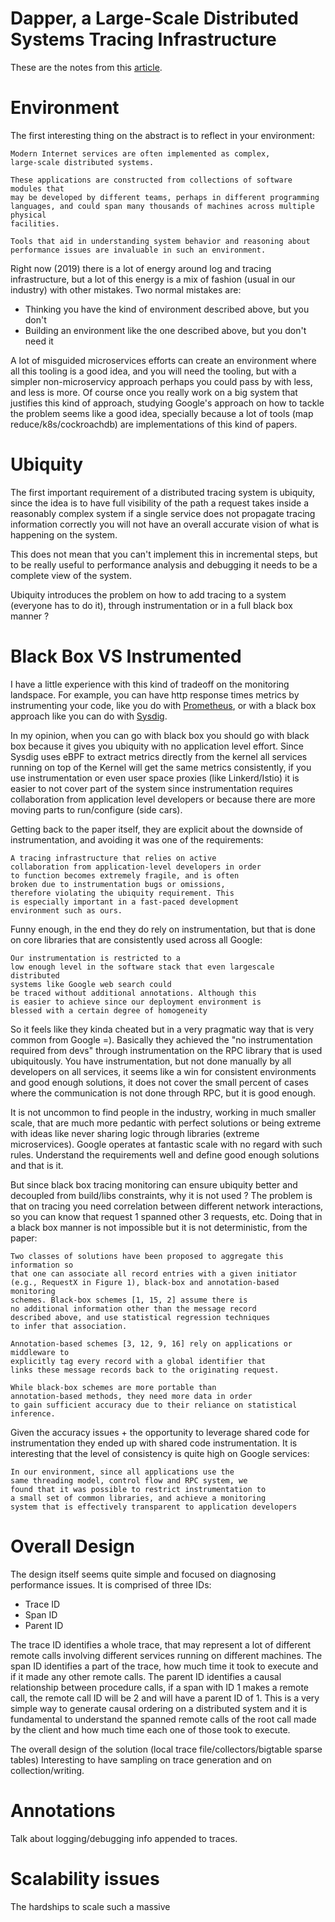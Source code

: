 # Dapper, a Large-Scale Distributed Systems Tracing Infrastructure

These are the notes from this [article](https://ai.google/research/pubs/pub36356).

# Environment

The first interesting thing on the abstract is to reflect in your
environment:

```
Modern Internet services are often implemented as complex,
large-scale distributed systems.

These applications are constructed from collections of software modules that
may be developed by different teams, perhaps in different programming
languages, and could span many thousands of machines across multiple physical
facilities.

Tools that aid in understanding system behavior and reasoning about
performance issues are invaluable in such an environment.
```

Right now (2019) there is a lot of energy around log and tracing
infrastructure, but a lot of this energy is a mix of fashion
(usual in our industry) with other mistakes. Two normal mistakes are:

* Thinking you have the kind of environment described above, but you don't
* Building an environment like the one described above, but you don't need it

A lot of misguided microservices efforts can create an environment
where all this tooling is a good idea, and you will need the tooling,
but with a simpler non-microservicy approach perhaps you could
pass by with less, and less is more. Of course once you really work
on a big system that justifies this kind of approach, studying
Google's approach on how to tackle the problem seems like a good
idea, specially because a lot of tools (map reduce/k8s/cockroachdb)
are implementations of this kind of papers.

# Ubiquity

The first important requirement of a distributed tracing system is
ubiquity, since the idea is to have full visibility of the path a request
takes inside a reasonably complex system if a single service does
not propagate tracing information correctly you will not have
an overall accurate vision of what is happening on the system.

This does not mean that you can't implement this in incremental steps,
but to be really useful to performance analysis and debugging it needs
to be a complete view of the system.

Ubiquity introduces the problem on how to add tracing to a system
(everyone has to do it), through instrumentation or in a
full black box manner ?

# Black Box VS Instrumented

I have a little experience with this kind of tradeoff on the monitoring
landspace. For example, you can have http response times metrics by instrumenting
your code, like you do with [Prometheus](https://prometheus.io/),
or with a black box approach like you can do with [Sysdig](https://sysdig.com/).

In my opinion, when you can go with black box you should go with black box
because it gives you ubiquity with no application level effort.
Since Sysdig uses eBPF to extract metrics directly from the kernel all services
running on top of the Kernel will get the same metrics consistently,
if you use instrumentation or even user space proxies (like Linkerd/Istio)
it is easier to not cover part of the system since instrumentation requires
collaboration from application level developers or because there are more
moving parts to run/configure (side cars).

Getting back to the paper itself, they are explicit about the downside of
instrumentation, and avoiding it was one of the requirements:

```
A tracing infrastructure that relies on active
collaboration from application-level developers in order
to function becomes extremely fragile, and is often
broken due to instrumentation bugs or omissions,
therefore violating the ubiquity requirement. This
is especially important in a fast-paced development
environment such as ours.
```

Funny enough, in the end they do rely on instrumentation, but
that is done on core libraries that are consistently used across all Google:

```
Our instrumentation is restricted to a
low enough level in the software stack that even largescale distributed
systems like Google web search could
be traced without additional annotations. Although this
is easier to achieve since our deployment environment is
blessed with a certain degree of homogeneity
```

So it feels like they kinda cheated but in a very pragmatic way that is
very common from Google =). Basically they achieved the "no instrumentation
required from devs" through instrumentation on the RPC library that is used
ubiquitously. You have instrumentation, but not done manually by all developers
on all services, it seems like a win for consistent environments and good enough
solutions, it does not cover the small percent of cases where the communication
is not done through RPC, but it is good enough.

It is not uncommon to find people in the industry, working in much smaller scale,
that are much more pedantic with perfect solutions or being extreme with ideas
like never sharing logic through libraries (extreme microservices). Google operates
at fantastic scale with no regard with such rules. Understand the requirements well
and define good enough solutions and that is it.

But since black box tracing monitoring can ensure ubiquity better and decoupled
from build/libs constraints, why it is not used ? The problem is that on tracing
you need correlation between different network interactions, so you can know that
request 1 spanned other 3 requests, etc. Doing that in a black box manner is not
impossible but it is not deterministic, from the paper:

```
Two classes of solutions have been proposed to aggregate this information so
that one can associate all record entries with a given initiator
(e.g., RequestX in Figure 1), black-box and annotation-based monitoring
schemes. Black-box schemes [1, 15, 2] assume there is
no additional information other than the message record
described above, and use statistical regression techniques
to infer that association.

Annotation-based schemes [3, 12, 9, 16] rely on applications or middleware to
explicitly tag every record with a global identifier that
links these message records back to the originating request.

While black-box schemes are more portable than
annotation-based methods, they need more data in order
to gain sufficient accuracy due to their reliance on statistical inference.
```

Given the accuracy issues + the opportunity to leverage shared code for
instrumentation they ended up with shared code instrumentation. It is interesting
that the level of consistency is quite high on Google services:

```
In our environment, since all applications use the
same threading model, control flow and RPC system, we
found that it was possible to restrict instrumentation to
a small set of common libraries, and achieve a monitoring
system that is effectively transparent to application developers
```

# Overall Design

The design itself seems quite simple and focused on diagnosing
performance issues. It is comprised of three IDs:

* Trace ID
* Span ID
* Parent ID

The trace ID identifies a whole trace, that may represent a lot of
different remote calls involving different services running on different
machines. The span ID identifies a part of the trace, how much time it
took to execute and if it made any other remote calls. The parent ID identifies
a causal relationship between procedure calls, if a span with ID 1 makes
a remote call, the remote call ID will be 2 and will have a parent ID of 1.
This is a very simple way to generate causal ordering on a distributed
system and it is fundamental to understand the spanned remote calls of
the root call made by the client and how much time each one of those
took to execute.

The overall design of the solution (local trace file/collectors/bigtable
sparse tables)
Interesting to have sampling on trace generation and on collection/writing.

# Annotations

Talk about logging/debugging info appended to traces.

# Scalability issues

The hardships to scale such a massive
